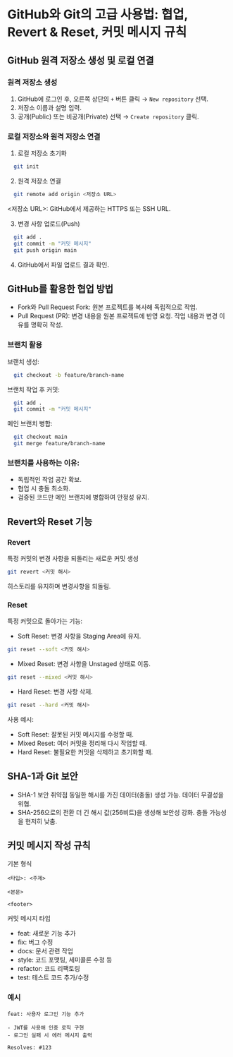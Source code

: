 # GitHub와 Git의 고급 사용법: 협업, Revert & Reset, 커밋 메시지 규칙

## GitHub 원격 저장소 생성 및 로컬 연결

### 원격 저장소 생성
1. GitHub에 로그인 후, 오른쪽 상단의 `+` 버튼 클릭 → `New repository` 선택.
2. 저장소 이름과 설명 입력.
3. 공개(Public) 또는 비공개(Private) 선택 → `Create repository` 클릭.

### 로컬 저장소와 원격 저장소 연결
1. 로컬 저장소 초기화
```bash
  git init
```
2. 원격 저장소 연결
```bash
  git remote add origin <저장소 URL>
```
<저장소 URL>: GitHub에서 제공하는 HTTPS 또는 SSH URL.

3. 변경 사항 업로드(Push)
```bash
  git add .
  git commit -m "커밋 메시지"
  git push origin main
```
4. GitHub에서 파일 업로드 결과 확인.

## GitHub를 활용한 협업 방법
- Fork와 Pull Request
  Fork: 원본 프로젝트를 복사해 독립적으로 작업.
- Pull Request (PR): 변경 내용을 원본 프로젝트에 반영 요청.
  작업 내용과 변경 이유를 명확히 작성.
### 브랜치 활용
  브랜치 생성:
```bash
  git checkout -b feature/branch-name
```
  브랜치 작업 후 커밋:
```bash
  git add .
  git commit -m "커밋 메시지"
```
  메인 브랜치 병합:
```bash
  git checkout main
  git merge feature/branch-name
```
### 브랜치를 사용하는 이유:
- 독립적인 작업 공간 확보.
- 협업 시 충돌 최소화.
- 검증된 코드만 메인 브랜치에 병합하여 안정성 유지.
## Revert와 Reset 기능
### Revert
  특정 커밋의 변경 사항을 되돌리는 새로운 커밋 생성
```bash
git revert <커밋 해시>
```
  히스토리를 유지하며 변경사항을 되돌림.
### Reset
  특정 커밋으로 돌아가는 기능:
- Soft Reset: 변경 사항을 Staging Area에 유지.
```bash
git reset --soft <커밋 해시>
```
- Mixed Reset: 변경 사항을 Unstaged 상태로 이동.
```bash
git reset --mixed <커밋 해시>
```
- Hard Reset: 변경 사항 삭제.
```bash
git reset --hard <커밋 해시>
```
사용 예시:
- Soft Reset: 잘못된 커밋 메시지를 수정할 때.
- Mixed Reset: 여러 커밋을 정리해 다시 작업할 때.
- Hard Reset: 불필요한 커밋을 삭제하고 초기화할 때.
## SHA-1과 Git 보안
- SHA-1 보안 취약점
  동일한 해시를 가진 데이터(충돌) 생성 가능.
  데이터 무결성을 위협.
- SHA-256으로의 전환
  더 긴 해시 값(256비트)을 생성해 보안성 강화.
  충돌 가능성을 현저히 낮춤.
## 커밋 메시지 작성 규칙
기본 형식
```plaintext
<타입>: <주제>

<본문>

<footer>
```
커밋 메시지 타입
- feat: 새로운 기능 추가
- fix: 버그 수정
- docs: 문서 관련 작업
- style: 코드 포맷팅, 세미콜론 수정 등
- refactor: 코드 리팩토링
- test: 테스트 코드 추가/수정

### 예시
```plaintext
feat: 사용자 로그인 기능 추가

- JWT를 사용해 인증 로직 구현
- 로그인 실패 시 에러 메시지 출력

Resolves: #123
```
